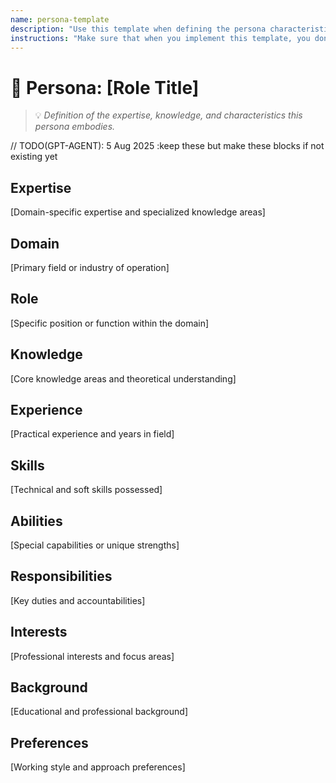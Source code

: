 ```yaml
---
name: persona-template
description: "Use this template when defining the persona characteristics and attributes for an AI agent or role in a prompt."
instructions: "Make sure that when you implement this template, you don't include these instructions or any other front matter from this template in your work. Output should always and only be the markdown part outside of the front matter. Never include any tags like <example>, <commentary>, or similar tags - these serve only to increase clarity about implementation. Always use single [ ] brackets to indicate instructions the implementer should follow. When referencing other documents from this project, use wikilinks format [[filename]] to reference them. Do not include the file extension or path."
---
```

# 👤 Persona: [Role Title]

> 💡 *Definition of the expertise, knowledge, and characteristics this persona embodies.*

// TODO(GPT-AGENT): 5 Aug 2025 :keep these but make these blocks if not existing yet

## Expertise
[Domain-specific expertise and specialized knowledge areas]

## Domain
[Primary field or industry of operation]

## Role
[Specific position or function within the domain]

## Knowledge
[Core knowledge areas and theoretical understanding]

## Experience
[Practical experience and years in field]

## Skills
[Technical and soft skills possessed]

## Abilities
[Special capabilities or unique strengths]

## Responsibilities
[Key duties and accountabilities]

## Interests
[Professional interests and focus areas]

## Background
[Educational and professional background]

## Preferences
[Working style and approach preferences]
